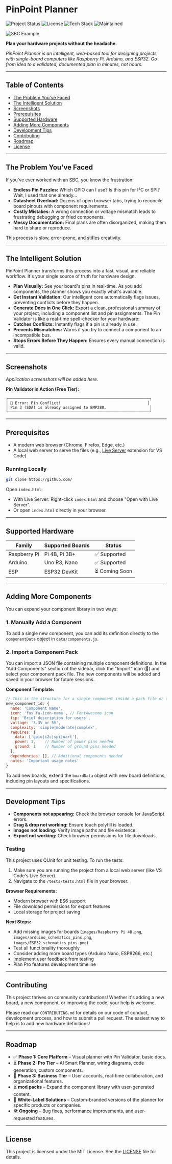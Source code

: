 # PinPoint Planner

![Project Status](https://img.shields.io/badge/status-active-success)
![License](https://img.shields.io/badge/license-MIT-blue)
![Tech Stack](https://img.shields.io/badge/tech-Vanilla%20JS%20%7C%20HTML5%20%7C%20CSS3-orange)
![Maintained](https://img.shields.io/badge/maintained-yes-brightgreen)

![SBC Example](https://upload.wikimedia.org/wikipedia/commons/3/3d/Raspberry_Pi_4_Model_B_-_Side.jpg)

**Plan your hardware projects without the headache.**

*PinPoint Planner is an intelligent, web-based tool for designing projects with single-board computers like Raspberry Pi, Arduino, and ESP32. Go from idea to a validated, documented plan in minutes, not hours.*

---

## Table of Contents

- [The Problem You've Faced](#the-problem-youve-faced)
- [The Intelligent Solution](#the-intelligent-solution)
- [Screenshots](#screenshots)
- [Prerequisites](#prerequisites)
- [Supported Hardware](#supported-hardware)
- [Adding More Components](#adding-more-components)
- [Development Tips](#development-tips)
- [Contributing](#contributing)
- [Roadmap](#roadmap)
- [License](#license)

---

## The Problem You've Faced

If you've ever worked with an SBC, you know the frustration:

- **Endless Pin Puzzles:** Which GPIO can I use? Is this pin for I²C or SPI? Wait, I used that one already...
- **Datasheet Overload:** Dozens of open browser tabs, trying to reconcile board pinouts with component requirements.
- **Costly Mistakes:** A wrong connection or voltage mismatch leads to frustrating debugging or fried components.
- **Messy Documentation:** Final plans are often disorganized, making them hard to share or reproduce.

This process is slow, error-prone, and stifles creativity.

---

## The Intelligent Solution

PinPoint Planner transforms this process into a fast, visual, and reliable workflow. It's your single source of truth for hardware design.

- **Plan Visually:** See your board's pins in real-time. As you add components, the planner shows you exactly what's available.
- **Get Instant Validation:** Our intelligent core automatically flags issues, preventing conflicts before they happen.
- **Generate Docs in One Click:** Export a clean, professional summary of your project, including a component list and pin assignments.
The Pin Validator is like a real-time spell-checker for your hardware:
- **Catches Conflicts:** Instantly flags if a pin is already in use.
- **Prevents Mismatches:** Warns if you try to connect a component to an incompatible bus.
- **Stops Errors Before They Happen:** Ensures every manual connection is valid.

---

## Screenshots

*Application screenshots will be added here.*

**Pin Validator in Action (Free Tier):**

```text
┌──────────────────────────────────────────────────────────────┐
│ 🔴 Error: Pin Conflict!                                      │
│ Pin 3 (SDA) is already assigned to BMP280.                   │
└──────────────────────────────────────────────────────────────┘
```

---

## Prerequisites

- A modern web browser (Chrome, Firefox, Edge, etc.)
- A local web server to serve the files (e.g., [Live Server](https://marketplace.visualstudio.com/items?itemName=ritwickdey.LiveServer) extension for VS Code)

### Running Locally

```bash
git clone https://github.com/
```

Open `index.html`:

- With Live Server: Right-click `index.html` and choose "Open with Live Server".
- Or open `index.html` directly in your browser.

---

## Supported Hardware

| Family        | Supported Boards         | Status     |
|---------------|-------------------------|------------|
| Raspberry Pi  | Pi 4B, Pi 3B+           | ✅ Supported |
| Arduino       | Uno R3, Nano            | ✅ Supported |
| ESP           | ESP32 DevKit            | ⏳ Coming Soon |

---

## Adding More Components

You can expand your component library in two ways:

### 1. Manually Add a Component

To add a single new component, you can add its definition directly to the `componentData` object in `data/components.js`.

### 2. Import a Component Pack

You can import a JSON file containing multiple component definitions. In the "Add Components" section of the sidebar, click the "Import" icon (📁) and select your component pack file. The new components will be added and saved in your browser for future sessions.

**Component Template:**

```javascript
// This is the structure for a single component inside a pack file or data/components.js
new_component_id: {
  name: 'Component Name',
  icon: 'fas fa-icon-name', // FontAwesome icon
  tip: 'Brief description for users',
  voltage: '3.3V or 5V',
  complexity: 'simple|moderate|complex',
  requires: {
    data: ['gpio|i2c|spi|uart'],
    power: 1,    // Number of power pins needed
    ground: 1    // Number of ground pins needed
  },
  dependencies: [], // Additional components needed
  notes: 'Important usage notes'
}
```

To add new boards, extend the `boardData` object with new board definitions, including pin layouts and specifications.

---

## Development Tips

- **Components not appearing:** Check the browser console for JavaScript errors.
- **Drag & drop not working:** Ensure touch polyfill is loaded.
- **Images not loading:** Verify image paths and file existence.
- **Export not working:** Check browser permissions for file downloads.

### Testing

This project uses QUnit for unit testing. To run the tests:

1. Make sure you are running the project from a local web server (like VS Code's Live Server).
2. Navigate to the `/tests/tests.html` file in your browser.

**Browser Requirements:**

- Modern browser with ES6 support
- File download permissions for export features
- Local storage for project saving

**Next Steps:**

- Add missing images for boards (`images/Raspberry Pi 4B.png`, `images/arduino_schematics_pins.png`, `images/ESP32_schematics_pins.png`)
- Test all functionality thoroughly
- Consider adding more board types (Arduino Nano, ESP8266, etc.)
- Implement user feedback from testing
- Plan Pro features development timeline

---

## Contributing

This project thrives on community contributions! Whether it's adding a new board, a new component, or improving the code, your help is welcome.

Please read our `CONTRIBUTING.md` for details on our code of conduct, development process, and how to submit a pull request. The easiest way to help is to add new hardware definitions!

---

## Roadmap

- ✅ **Phase 1: Core Platform** – Visual planner with Pin Validator, basic docs.
- ⏳ **Phase 2: Pro Tier** – AI Smart Planner, wiring diagrams, code generation, custom components.
- 🚀 **Phase 3: Business Tier** – User accounts, real-time collaboration, and organizational features.
- ⏳ **mod packs** – Expand the component library with user-generated content.
- 💼 **White-Label Solutions** – Custom-branded versions of the planner for specific products or companies.
- 🛠️ **Ongoing** – Bug fixes, performance improvements, and user-requested features.

---

## License

This project is licensed under the MIT License. See the [LICENSE](LICENSE) file for details.
